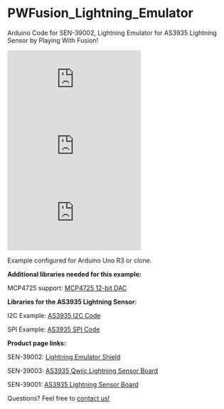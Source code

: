 # PWFusion_Lightning_Emulator
Arduino Code for SEN-39002, Lightning Emulator for AS3935 Lightning Sensor by Playing With Fusion!

![SEN-39002 ISO](http://playingwithfusion.com/include/getimg.php?imgid=1267)
![SEN-39003 ISO](https://www.playingwithfusion.com/include/getimg.php?imgid=1577)
![SEN-39001 ISO](http://www.playingwithfusion.com/include/getimg.php?imgid=1105)

Example configured for Arduino Uno R3 or clone.


<strong>Additional libraries needed for this example:</strong>

MCP4725 support: <a href="https://github.com/PlayingWithFusion/PWFusion_MCP4725"> MCP4725 12-bit DAC</a>

<strong> Libraries for the AS3935 Lightning Sensor: </strong>

I2C Example: <a href="https://github.com/PlayingWithFusion/PWFusion_AS3935_I2C"> AS3935 I2C Code</a>

SPI Example: <a href="https://github.com/PlayingWithFusion/PWFusion_AS3935_SPI"> AS3935 SPI Code</a>

<strong> Product page links: </strong>

SEN-39002: <a href="http://www.playingwithfusion.com/productview.php?pdid=55"> Lightning Emulator Shield</a>

SEN-39003: <a href="https://www.playingwithfusion.com/productview.php?pdid=135"> AS3935 Qwiic Lightning Sensor Board</a>

SEN-39001: <a href="http://www.playingwithfusion.com/productview.php?pdid=22"> AS3935 Lightning Sensor Board</a>


Questions? Feel free to <a href="http://www.playingwithfusion.com/contactus.php">contact us!</a>
